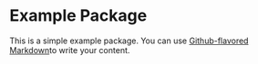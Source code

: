 # Example Package

This is a simple example package. You can use [Github-flavored Markdown](https://guides.github.com/features/mastering-markdown/)to write your content.
